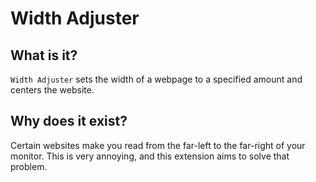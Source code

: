 # Width Adjuster

## What is it?

`Width Adjuster` sets the width of a webpage to a specified amount and centers the website.

## Why does it exist?

Certain websites make you read from the far-left to the far-right of your monitor. 
This is very annoying, and this extension aims to solve that problem. 